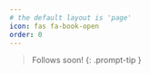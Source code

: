 ```yaml
---
# the default layout is 'page'
icon: fas fa-book-open
order: 0
---
```


> Follows soon!
{: .prompt-tip }
